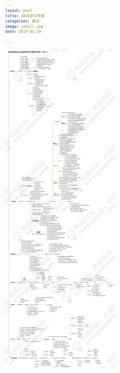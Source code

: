 ```yaml
---
layout: post
title: JAVA学习专题
categories: 面试
image: jekyll.jpg
date: 2019-05-29

---
```

![](/w3c/images/infomation/1.png)
